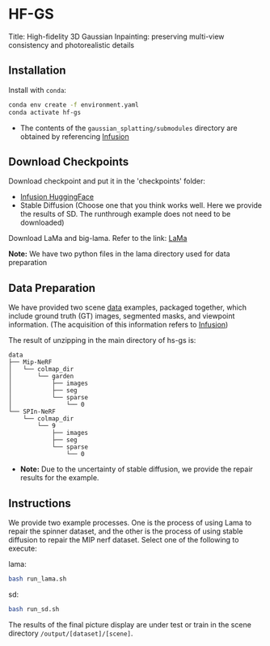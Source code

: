 # HF-GS

Title: High-fidelity 3D Gaussian Inpainting: preserving multi-view consistency and photorealistic details

## Installation
Install with `conda`: 
```bash
conda env create -f environment.yaml
conda activate hf-gs
```
* The contents of the `gaussian_splatting/submodules` directory are obtained by referencing  [Infusion](https://github.com/ali-vilab/Infusion)
## Download Checkpoints
Download checkpoint and put it in the 'checkpoints' folder: 
* [Infusion HuggingFace](https://huggingface.co/Johanan0528/Infusion/tree/main)
* Stable Diffusion (Choose one that you think works well. Here we provide the results of SD. The runthrough example does not need to be downloaded)

Download LaMa and big-lama. Refer to the link: [LaMa](https://github.com/advimman/lama)

**Note:** We have two python files in the lama directory used for data preparation

## Data Preparation

We have provided two scene [data](https://www.jianguoyun.com/p/DX2ZoOYQv6OSDRiW8YEGIAA) examples, packaged together, which include ground truth (GT) images, segmented masks, and viewpoint information. (The acquisition of this information refers to [Infusion](https://github.com/ali-vilab/Infusion))

The result of unzipping in the main directory of hs-gs is: 

```text
data
├── Mip-NeRF
│   └── colmap_dir
│       └── garden
│           ├── images
│           ├── seg
│           └── sparse
│               └── 0
└── SPIn-NeRF
    └── colmap_dir
        └── 9
            ├── images
            ├── seg
            └── sparse
                └── 0
```

- **Note:** Due to the uncertainty of stable diffusion, we provide the repair results for the example.

## Instructions

We provide two example processes. One is the process of using Lama to repair the spinner dataset, and the other is the process of using stable diffusion to repair the MIP nerf dataset. Select one of the following to execute:

lama:

```bash
bash run_lama.sh
```

sd:

```bash
bash run_sd.sh
```

The results of the final picture display are under test or train in the scene directory `/output/[dataset]/[scene]`.

